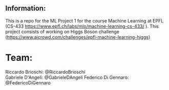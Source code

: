 ## Information:
This is a repo for the ML Project 1 for the course Machine Learning at EPFL (CS-433 https://www.epfl.ch/labs/mlo/machine-learning-cs-433/ ). This project consists of working on Higgs Boson challenge (https://www.aicrowd.com/challenges/epfl-machine-learning-higgs)

# Team:
Riccardo Brioschi: @RiccardoBrioschi  
Gabriele D'Angeli:  @GabrieleDAngeli
Federico Di Gennaro: @FedericoDiGennaro  
